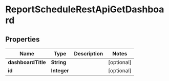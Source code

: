 # ReportScheduleRestApiGetDashboard

## Properties
Name | Type | Description | Notes
------------ | ------------- | ------------- | -------------
**dashboardTitle** | **String** |  |  [optional]
**id** | **Integer** |  |  [optional]
